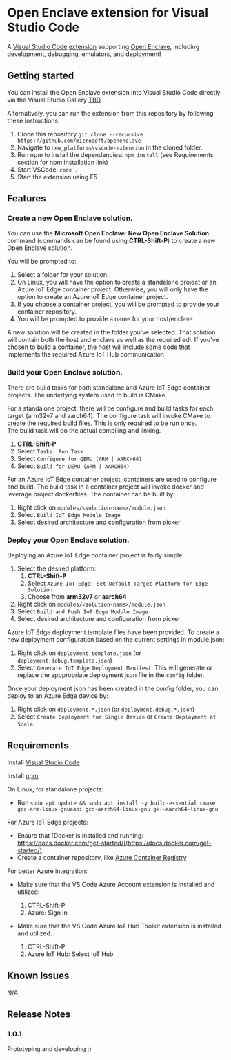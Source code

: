 # Open Enclave extension for Visual Studio Code

A [Visual Studio Code](https://code.visualstudio.com/) [extension](https://marketplace.visualstudio.com/VSCode) supporting [Open Enclave](https://github.com/Microsoft/openenclave), including development, debugging, emulators, and deployment!

## Getting started

You can install the Open Enclave extension into Visual Studio Code directly via the Visual Studio Gallery [TBD](TBD).

Alternatively, you can run the extension from this repository by following these instructions:

1. Clone this repository `git clone --recursive https://github.com/microsoft/openenclave`
2. Navigate to `new_platforms\vscode-extension` in the cloned folder.
3. Run npm to install the dependencies: `npm install` (see Requirements section for npm installation link)
4. Start VSCode: `code .`
5. Start the extension using F5

## Features

### Create a new Open Enclave solution.

You can use the **Microsoft Open Enclave: New Open Enclave Solution** command (commands can be found using **CTRL-Shift-P**) 
to create a new Open Enclave solution.  

You will be prompted to:

1. Select a folder for your solution.  
1. On Linux, you will have the option to create a standalone project or an Azure IoT Edge container 
    project.  Otherwise, you will only have the option to create an Azure IoT Edge container project.
1. If you choose a container project, you will be prompted to provide your container repository.
1. You will be prompted to provide a name for your host/enclave.

A new solution will be created in the folder you've selected.  That solution will contain both the host
and enclave as well as the required edl.  If you've chosen to build a container, the host will include
some code that implements the required Azure IoT Hub communication.

### Build your Open Enclave solution.

There are build tasks for both standalone and Azure IoT Edge container projects.  The underlying system used 
to build is CMake.  

For a standalone project, there will be configure and build tasks for each target (arm32v7 and aarch64).  The 
configure task will invoke CMake to create the required build files.  This is only required to be run once.  
The build task will do the actual compiling and linking.

1. **CTRL-Shift-P**
1. Select `Tasks: Run Task`
1. Select `Configure for QEMU (ARM | AARCH64)`
1. Select `Build for QEMU (ARM | AARCH64)`

For an Azure IoT Edge container project, containers are used to configure and build.  The build task in a
container project will invoke docker and leverage project dockerfiles.  The container can be built by:

1. Right click on `modules/<solution-name>/module.json`
1. Select `Build IoT Edge Module Image`
1. Select desired architecture and configuration from picker

### Deploy your Open Enclave solution.

Deploying an Azure IoT Edge container project is fairly simple:

1. Select the desired platform:
    1. **CTRL-Shift-P**
    1. Select `Azure IoT Edge: Set Default Target Platform for Edge Solution`
    1. Choose from **arm32v7** or **aarch64**
1. Right click on `modules/<solution-name>/module.json`
1. Select `Build and Push IoT Edge Module Image`
1. Select desired architecture and configuration from picker

Azure IoT Edge deployment template files have been provided.  To create
a new deployment configuration based on the current settings in module.json:

1. Right click on `deployment.template.json` (or `deployment.debug.template.json`)
1. Select `Generate IoT Edge Deployment Manifest`.  This will generate or replace the apppropriate deployment json file in the `config` folder.

Once your deployment json has been created in the config folder, you can deploy
to an Azure Edge device by:

1. Right click on `deployment.*.json` (or `deployment.debug.*.json`)
1. Select `Create Deployment for Single Device` or `Create Deployment at Scale`.

## Requirements

Install [Visual Studio Code](https://code.visualstudio.com/)

Install [npm](https://www.npmjs.com/get-npm)

On Linux, for standalone projects:

* Run `sudo apt update && sudo apt install -y build-essential cmake gcc-arm-linux-gnueabi gcc-aarch64-linux-gnu g++-aarch64-linux-gnu`

For Azure IoT Edge projects:

* Ensure that [Docker is installed and running: https://docs.docker.com/get-started/](https://docs.docker.com/get-started/).
* Create a container repository, like [Azure Container Registry](https://azure.microsoft.com/en-us/services/container-registry/)

For better Azure integration:

* Make sure that the VS Code Azure Account extension is installed and utilized:
    1. CTRL-Shift-P
    1. Azure: Sign In

* Make sure that the VS Code Azure IoT Hub Toolkit extension is installed and utilized:
    1. CTRL-Shift-P
    1. Azure IoT Hub: Select IoT Hub

## Known Issues

N/A

## Release Notes

### 1.0.1

Prototyping and developing :)

